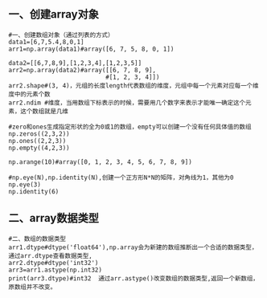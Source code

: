 ## 一、创建array对象

    #一、创建数组对象（通过列表的方式）
    data1=[6,7,5.4,8,0,1]
    arr1=np.array(data1)#array([6, 7, 5, 8, 0, 1])

    data2=[[6,7,8,9],[1,2,3,4],[1,2,3,5]]
    arr2=np.array(data2)#array([[6, 7, 8, 9],
                               #[1, 2, 3, 4]])
    arr2.shape#(3, 4)，元组的长度length代表数组的维度，元组中每一个元素对应每一个维度中的元素个数
    arr2.ndim #维度，当用数组下标表示的时候，需要用几个数字来表示才能唯一确定这个元素，这个数组就是几维

    #zero和ones生成指定形状的全为0或1的数组，empty可以创建一个没有任何具体值的数组
    np.zeros((2,3,2))
    np.ones((2,2,3))
    np.empty((4,2,3))

    np.arange(10)#array([0, 1, 2, 3, 4, 5, 6, 7, 8, 9])

    #np.eye(N),np.identity(N),创建一个正方形N*N的矩阵，对角线为1，其他为0
    np.eye(3)
    np.identity(6)

## 二、array数据类型

    #二、数组的数据类型
    arr1.dtype#dtype('float64'),np.array会为新建的数组推断出一个合适的数据类型，通过arr.dtype查看数据类型,
    arr2.dtype#dtype('int32')
    arr3=arr1.astype(np.int32)
    print(arr3.dtype)#int32  通过arr.astype()改变数组的数据类型,返回一个新数组，原数组并不改变。
